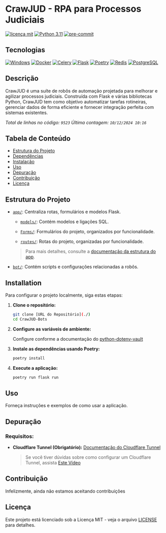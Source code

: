 # CrawJUD - RPA para Processos Judiciais

[![licença mit](https://img.shields.io/badge/licen%C3%A7a-MIT-blue.svg)](./LICENSE)
[![Python 3.11](https://shields.io/badge/python-3.11%20-green?logo=python)](https://python.org/downloads/release/python-3119/)
[![pre-commit](https://img.shields.io/badge/pre--commit-enabled-brightgreen?logo=pre-commit)](https://github.com/pre-commit/pre-commit)

## Tecnologias

[![Windows](https://img.shields.io/badge/Windows-0078D6?style=for-the-badge&logo=windows&logoColor=white)](https://learn.microsoft.com/pt-br/virtualization/windowscontainers/quick-start/set-up-environment?tabs=dockerce)
[![Docker](https://img.shields.io/badge/Docker-2496ED?style=for-the-badge&logo=docker&logoColor=white)](https://www.docker.com/get-started)
[![Celery](https://img.shields.io/badge/celery-%23a9cc54.svg?style=for-the-badge&logo=celery&logoColor=ddf4a4)](https://docs.celeryq.dev/en/stable/)
[![Flask](https://img.shields.io/badge/Flask-000000?style=for-the-badge&logo=flask&logoColor=white)](https://flask.palletsprojects.com/en/2.0.x/)
[![Poetry](https://img.shields.io/badge/Poetry-430098?style=for-the-badge&logo=python&logoColor=white)](https://python-poetry.org/docs/)
[![Redis](https://img.shields.io/badge/Redis-DC382D?style=for-the-badge&logo=redis&logoColor=white)](https://redis.io/)
[![PostgreSQL](https://img.shields.io/badge/PostgreSQL-4169E1?style=for-the-badge&logo=postgresql&logoColor=white)](https://www.postgresql.org/)

## Descrição

CrawJUD é uma suíte de robôs de automação projetada para melhorar e agilizar processos judiciais. Construída com Flask e várias bibliotecas Python, CrawJUD tem como objetivo automatizar tarefas rotineiras, gerenciar dados de forma eficiente e fornecer integração perfeita com sistemas existentes.

_Total de linhas no código: `9523`_
_Última contagem: `10/12/2024 10:16`_

## Tabela de Conteúdo

- [Estrutura do Projeto](#estrutura-do-projeto)
- [Dependências](../doc/dependencies-pt-br.md)
- [Instalação](#instalação)
- [Uso](#uso)
- [Depuração](#depuração)
- [Contribuição](#contribuição)
- [Licença](#licença)

## Estrutura do Projeto

- [`app/`](./app/): Centraliza rotas, formulários e modelos Flask.

  - [`models/`](./app/models/): Contém modelos e ligações SQL.

  - [`Forms/`](./app/Forms/): Formulários do projeto, organizados por funcionalidade.

  - [`routes/`](./app/routes/): Rotas do projeto, organizadas por funcionalidade.
  > Para mais detalhes, consulte a [documentação da estrutura do app](../doc/estrutura_app.md).
  
- [`bot/`](./bot/): Contém scripts e configurações relacionadas a robôs.

## Installation

Para configurar o projeto localmente, siga estas etapas:

1. **Clone o repositório:**

   ```bash
   git clone [URL do Repositório](./)
   cd CrawJUD-Bots
   ```

2. **Configure as variáveis de ambiente:**

   Configure conforme a documentação do [python-dotenv-vault](https://www.dotenv.org/docs/quickstart)

3. **Instale as dependências usando Poetry:**

   ```bash
   poetry install
   ```

4. **Execute a aplicação:**

   ```bash
   poetry run flask run
   ```

## Uso

Forneça instruções e exemplos de como usar a aplicação.

## Depuração

### Requisitos:

- **Cloudflare Tunnel (Obrigatório):** [Documentação do Cloudflare Tunnel](https://developers.cloudflare.com/cloudflare-one/connections/connect-networks/)

  > Se você tiver dúvidas sobre como configurar um Cloudflare Tunnel, assista [Este Vídeo](https://www.youtube.com/watch?v=Y0LTZZCyPko&t=123s)

## Contribuição

Infelizmente, ainda não estamos aceitando contribuições

## Licença

Este projeto está licenciado sob a Licença MIT - veja o arquivo [LICENSE](./LICENSE) para detalhes.
